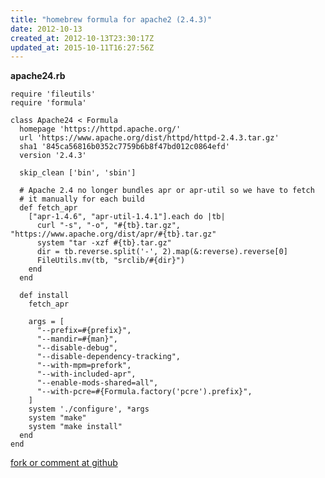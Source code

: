 ```yaml
---
title: "homebrew formula for apache2 (2.4.3)"
date: 2012-10-13
created_at: 2012-10-13T23:30:17Z
updated_at: 2015-10-11T16:27:56Z
---
```


<strong>apache24.rb</strong>

    require 'fileutils'
    require 'formula'
    
    class Apache24 < Formula
      homepage 'https://httpd.apache.org/'
      url 'https://www.apache.org/dist/httpd/httpd-2.4.3.tar.gz'
      sha1 '845ca56816b0352c7759b6b8f47bd012c0864efd'
      version '2.4.3'
    
      skip_clean ['bin', 'sbin']
    
      # Apache 2.4 no longer bundles apr or apr-util so we have to fetch
      # it manually for each build
      def fetch_apr
        ["apr-1.4.6", "apr-util-1.4.1"].each do |tb|
          curl "-s", "-o", "#{tb}.tar.gz", "https://www.apache.org/dist/apr/#{tb}.tar.gz"
          system "tar -xzf #{tb}.tar.gz"
          dir = tb.reverse.split('-', 2).map(&:reverse).reverse[0]
          FileUtils.mv(tb, "srclib/#{dir}")
        end
      end
    
      def install
        fetch_apr
    
        args = [
          "--prefix=#{prefix}",
          "--mandir=#{man}",
          "--disable-debug",
          "--disable-dependency-tracking",
          "--with-mpm=prefork",
          "--with-included-apr",
          "--enable-mods-shared=all",
          "--with-pcre=#{Formula.factory('pcre').prefix}",
        ]
        system './configure', *args
        system "make"
        system "make install"
      end
    end

[fork or comment at github](https://gist.github.com/3886598)
